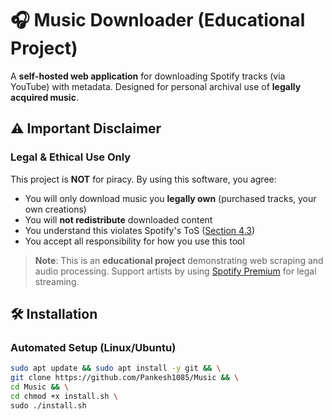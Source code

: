 # 🎧 Music Downloader (Educational Project)

A **self-hosted web application** for downloading Spotify tracks (via YouTube) with metadata. Designed for personal archival use of **legally acquired music**.

## ⚠️ Important Disclaimer
### **Legal & Ethical Use Only**
This project is **NOT** for piracy. By using this software, you agree:
- You will only download music you **legally own** (purchased tracks, your own creations)
- You will **not redistribute** downloaded content
- You understand this violates Spotify's ToS ([Section 4.3](https://www.spotify.com/legal/end-user-agreement/)) 
- You accept all responsibility for how you use this tool

> **Note**: This is an **educational project** demonstrating web scraping and audio processing. Support artists by using [Spotify Premium](https://www.spotify.com/) for legal streaming.

## 🛠️ Installation
### Automated Setup (Linux/Ubuntu)
```bash
sudo apt update && sudo apt install -y git && \
git clone https://github.com/Pankesh1085/Music && \
cd Music && \
cd chmod +x install.sh \
sudo ./install.sh
